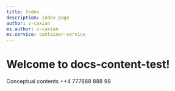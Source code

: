 ```yaml
---
title: Index
description: index page
author: v-caxian
ms.author: v-caxian
ms.service: container-service
---
```


# Welcome to docs-content-test!

Conceptual contents ++4
777888
888
98
